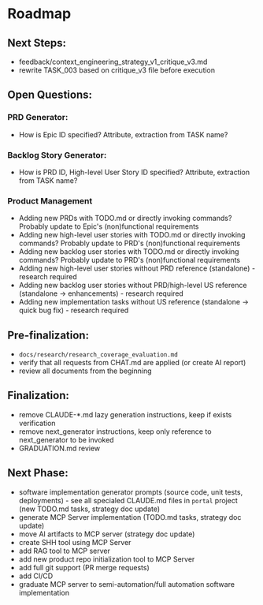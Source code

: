 # Roadmap
## Next Steps:
- feedback/context_engineering_strategy_v1_critique_v3.md
- rewrite TASK_003 based on critique_v3 file before execution

## Open Questions:
### PRD Generator:
- How is Epic ID specified? Attribute, extraction from TASK name?

### Backlog Story Generator:
- How is PRD ID, High-level User Story ID specified? Attribute, extraction from TASK name?

### Product Management 
- Adding new PRDs with TODO.md or directly invoking commands? Probably update to Epic's (non)functional requirements
- Adding new high-level user stories with TODO.md or directly invoking commands? Probably update to PRD's (non)functional requirements
- Adding new backlog user stories with TODO.md or directly invoking commands? Probably update to PRD's (non)functional requirements
- Adding new high-level user stories without PRD reference (standalone) - research required
- Adding new backlog user stories without PRD/high-level US reference (standalone -> enhancements) - research required
- Adding new implementation tasks without US reference (standalone -> quick bug fix) - research required

## Pre-finalization:
- `docs/research/research_coverage_evaluation.md`
- verify that all requests from CHAT.md are applied (or create AI report)
- review all documents from the beginning

## Finalization:
- remove CLAUDE-*.md lazy generation instructions, keep if exists verification
- remove next_generator instructions, keep only reference to next_generator to be invoked
- GRADUATION.md review

## Next Phase:
- software implementation generator prompts (source code, unit tests, deployments) - see all specialed CLAUDE.md files in `portal` project (new TODO.md tasks, strategy doc update)
- generate MCP Server implementation (TODO.md tasks, strategy doc update)
- move AI artifacts to MCP server (strategy doc update)
- create SHH tool using MCP Server
- add RAG tool to MCP server
- add new product repo initialization tool to MCP Server
- add full git support (PR merge requests)
- add CI/CD 
- graduate MCP server to semi-automation/full automation software implementation
